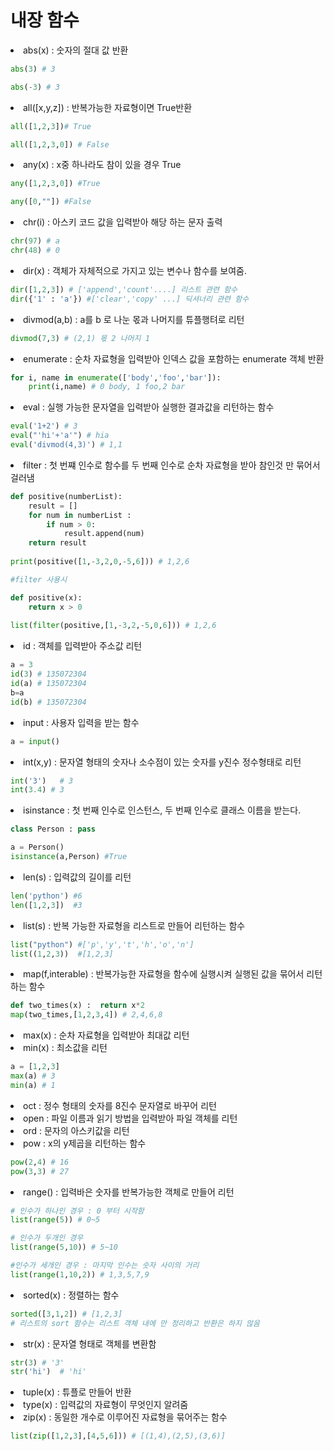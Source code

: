 # 내장 함수

<li> abs(x) : 숫자의 절대 값 반환

```python
abs(3) # 3

abs(-3) # 3
```

<li> all([x,y,z]) : 반복가능한 자료형이면 True반환 

```python
all([1,2,3])# True

all([1,2,3,0]) # False
```

<li> any(x) : x중 하나라도 참이 있을 경우 True

```python
any([1,2,3,0]) #True

any([0,""]) #False
```

<li> chr(i) : 아스키 코드 값을 입력받아 해당 하는 문자 출력

```python
chr(97) # a
chr(48) # 0
```

<li> dir(x) : 객체가 자체적으로 가지고 있는 변수나 함수를 보여줌.

```python
dir([1,2,3]) # ['append','count'....] 리스트 관련 함수
dir({'1' : 'a'}) #['clear','copy' ...] 딕셔너리 관련 함수
```

<li> divmod(a,b) : a를 b 로 나눈 몫과 나머지를 튜플행텨로 리턴

```python
divmod(7,3) # (2,1) 몫 2 나머지 1
```

<li> enumerate : 순차 자료형을 입력받아 인덱스 값을 포함하는 enumerate 객체 반환

```python
for i, name in enumerate(['body','foo','bar']):
    print(i,name) # 0 body, 1 foo,2 bar
```

<li> eval : 실행 가능한 문자열을 입력받아 실행한 결과값을 리턴하는 함수

```python
eval('1+2') # 3
eval("'hi'+'a'") # hia
eval('divmod(4,3)') # 1,1
```

<li> filter : 첫 번쨰 인수로 함수를 두 번째 인수로 순차 자료형을 받아 참인것 만 묶어서 걸러냄

```python
def positive(numberList):
    result = []
    for num in numberList :
        if num > 0:
            result.append(num)
    return result
    
print(positive([1,-3,2,0,-5,6])) # 1,2,6

#filter 사용시

def positive(x):
    return x > 0
    
list(filter(positive,[1,-3,2,-5,0,6])) # 1,2,6 
```

<li> id : 객체를 입력받아 주소값 리턴

```python
a = 3
id(3) # 135072304
id(a) # 135072304
b=a
id(b) # 135072304
```

<li> input : 사용자 입력을 받는 함수

```python
a = input()
```

<li> int(x,y) : 문자열 형태의 숫자나 소수점이 있는 숫자를 y진수 정수형태로 리턴

```python
int('3')   # 3
int(3.4) # 3
```

<li> isinstance : 첫 번째 인수로 인스턴스, 두 번째 인수로 클래스 이름을 받는다.

```python
class Person : pass

a = Person()
isinstance(a,Person) #True
```

<li> len(s) : 입력값의 길이를 리턴

```python
len('python') #6 
len([1,2,3])  #3 
```

<li> list(s) : 반복 가능한 자료형을 리스트로 만들어 리턴하는 함수

```python
list("python") #['p','y','t','h','o','n']
list((1,2,3))  #[1,2,3]
```

<li> map(f,interable) : 반복가능한 자료형을 함수에 실행시켜 실행된 값을 묶어서 리턴하는 함수

```python
def two_times(x) :  return x*2
map(two_times,[1,2,3,4]) # 2,4,6,8
```

<li> max(x) : 순차 자료형을 입력받아 최대값 리턴
<li> min(x) : 최소값을 리턴

```python
a = [1,2,3]
max(a) # 3
min(a) # 1
```

<li> oct : 정수 형태의 숫자를 8진수 문자열로 바꾸어 리턴

<li> open : 파일 이름과 읽기 방법을 입력받아 파일 객체를 리턴

<li> ord : 문자의 아스키값을 리턴

<li> pow : x의 y제곱을 리턴하는 함수

```python
pow(2,4) # 16
pow(3,3) # 27
```

<li> range() : 입력바은 숫자를 반복가능한 객체로 만들어 리턴 

```python
# 인수가 하나인 경우 : 0 부터 시작함
list(range(5)) # 0~5

# 인수가 두개인 경우 
list(range(5,10)) # 5~10

#인수가 세개인 경우 : 마지막 인수는 숫자 사이의 거리
list(range(1,10,2)) # 1,3,5,7,9
```

<li> sorted(x) : 정렬하는 함수

```python
sorted([3,1,2]) # [1,2,3]
# 리스트의 sort 함수는 리스트 객체 내에 만 정리하고 반환은 하지 않음
```

<li> str(x) : 문자열 형태로 객체를 변환함

```python
str(3) # '3'
str('hi')  # 'hi'
```

<li> tuple(x) : 튜플로 만들어 반환
<li> type(x) : 입력값의 자료형이 무엇인지 알려줌
<li> zip(x) : 동일한 개수로 이루어진 자료형을 묶어주는 함수

```python
list(zip([1,2,3],[4,5,6])) # [(1,4),(2,5),(3,6)]
```
